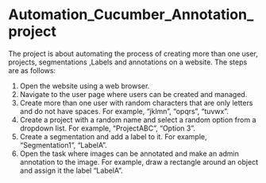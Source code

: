 # Automation_Cucumber_Annotation_project
The project is about automating the process of creating more than one user, projects, segmentations ,Labels and annotations on a website. The steps are as follows:
 
1) Open the website using a web browser.
2) Navigate to the user page where users can be created and managed.
3) Create more than one user with random characters that are only letters and do not have spaces. For example, “jklmn”, “opqrs”, “tuvwx”.
4) Create a project with a random name and select a random option from a dropdown list. For example, “ProjectABC”, “Option 3”.
5) Create a segmentation and add a label to it. For example, “Segmentation1”, “LabelA”.
6) Open the task where images can be annotated and make an admin annotation to the image. For example, draw a rectangle around an object and assign it the label “LabelA”.
